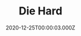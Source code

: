---
title: "Die Hard"
year: 1988
date: 2020-12-25T00:00:03.000Z
permalink: /almanac/movies/2020-12-25-die-hard/index.html
link: https://letterboxd.com/rknightuk/film/die-hard/1/
rating: 3
---